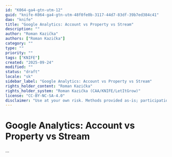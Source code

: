 ```yaml
---
id: "K064-ga4-gtn-utm-12"
guid: "knife-K064-ga4-gtn-utm-48f0fe0b-3117-44d7-83df-39b7ed384c41"
dao: "knife"
title: "Google Analytics: Account vs Property vs Stream"
description: ""
author: "Roman Kazička"
authors: ["Roman Kazička"]
category: ""
type: ""
priority: ""
tags: ["KNIFE"]
created: "2025-09-24"
modified: ""
status: "draft"
locale: "sk"
sidebar_label: "Google Analytics: Account vs Property vs Stream"
rights_holder_content: "Roman Kazička"
rights_holder_system: "Roman Kazička (CAA/KNIFE/LetItGrow)"
license: "CC-BY-NC-SA-4.0"
disclaimer: "Use at your own risk. Methods provided as-is; participation is voluntary and context-aware."
---
```

# Google Analytics: Account vs Property vs Stream

...